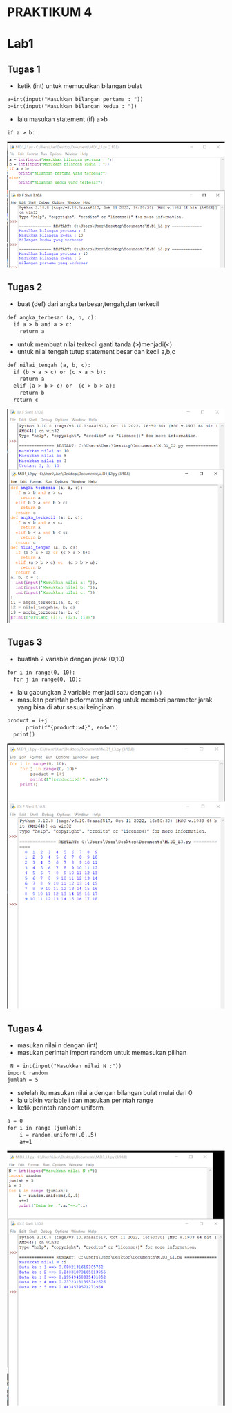 # PRAKTIKUM 4
# Lab1
## Tugas 1
- ketik (int) untuk memuculkan bilangan bulat
```
a=int(input("Masukkan bilangan pertama : "))
b=int(input("Masukkan bilangan kedua : "))
```
- lalu masukan statement (if) a>b
```
if a > b:
```
![gambar](gambar/lab1.1.png)

## Tugas 2
- buat (def) dari angka terbesar,tengah,dan terkecil
```
def angka_terbesar (a, b, c):
  if a > b and a > c:
    return a
```
- untuk membuat nilai terkecil ganti tanda (>)menjadi(<)
- untuk nilai tengah tutup statement besar dan kecil a,b,c
```
def nilai_tengah (a, b, c):
  if (b > a > c) or (c > a > b):
    return a
  elif (a > b > c) or  (c > b > a):
    return b
  return c
  ```
  ![gambar](gambar/lab1.2.png)
  
  ## Tugas 3
  
  - buatlah 2 variable dengan jarak (0,10)
  ```
  for i in range(0, 10):
    for j in range(0, 10):
  ```
  - lalu gabungkan 2 variable menjadi satu dengan (+)
  - masukan perintah peformatan string untuk memberi parameter jarak yang bisa di atur sesuai keinginan
  ```
  product = i+j
        print(f"{product:>4}", end='')
    print()
  ```
  ![gambar](gambar/lab1.3.1.png)
  
  ## Tugas 4
  - masukan nilai n dengan (int) 
  - masukan perintah import random untuk memasukan pilihan 
 ```
  N = int(input("Masukkan nilai N :"))
import random
jumlah = 5
```
- setelah itu masukan nilai a dengan bilangan bulat mulai dari 0
- lalu bikin variable i dan masukan perintah range 
- ketik perintah random uniform
```
a = 0
for i in range (jumlah):
    i = random.uniform(.0,.5)
    a+=1
```
![gambar](gambar/lab1.4.png)

